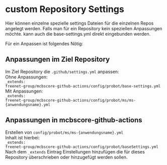 # custom Repository Settings
  Hier können einzelne spezielle settings Dateien für die einzelnen Repos angelegt werden.
  Falls man für ein Repository kein speziellen Anpassungen möchte. kann auch die base-settings.yml direkt eingebunden werden.
  
  Für ein Anpassen ist folgendes Nötig:
  
  ## Anpassungen im Ziel Repository
  Im Ziel Repository die <code>.github/settings.yml</code> anpassen:
  <br>
  Ohne Anpassungen:
  <br>
  <code>_extends: freenet-group/mcbscore-github-actions/config/probot/base-settings.yml</code>
  <br>
  Mit Anpassungen:
  <br>
 <code>_extends: freenet-group/mcbscore-github-actions/config/probot/ms/ms-{anwendungsname}.yml</code> 
  
  ## Anpassungen in mcbscore-github-actions
  Erstellen von <code>config/probot/ms/ms-{anwendungsname}.yml</code> 
  <br>
  Inhalt ist hierbei:
  <br>
  <code>_extends: freenet-group/mcbscore-github-actions/config/probot/baseSettings.yml</code>
  <br>
  Nach dem <code>_extends</code> Eintrag Einstellungen hinzufügen die für dieses Repository überschrieben oder hinzugefügt werden sollen.
  
  

